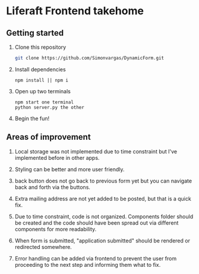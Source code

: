 # Liferaft Frontend takehome

## Getting started
1. Clone this repository 

   ```bash
   git clone https://github.com/Simonvargas/DynamicForm.git
   ```

2. Install dependencies

      ```npm
      npm install || npm i
      ```
3. Open up two terminals

    ```
    npm start one terminal
    python server.py the other
    ```
4. Begin the fun!

## Areas of improvement

1. Local storage was not implemented due to time constraint but I've implemented before in other apps.

2. Styling can be better and more user friendly.

3. back button does not go back to previous form yet but you can navigate back and forth via the buttons.

4. Extra mailing address are not yet added to be posted, but that is a quick fix.

5. Due to time constraint, code is not organized. Components folder should be created and the code should have been spread out via different components for more readability.

6. When form is submitted, "application submitted" should be rendered or redirected somewhere.

7. Error handling can be added via frontend to prevent the user from proceeding to the next step and informing them what to fix.


